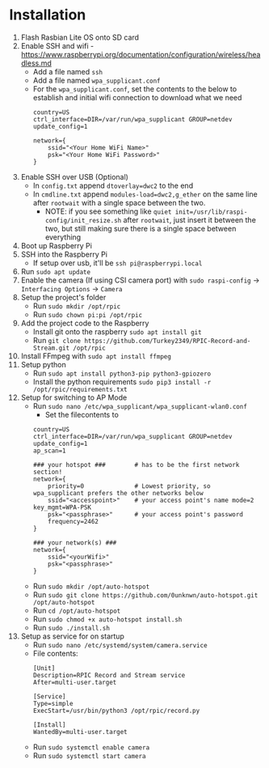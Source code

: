 # Installation
1. Flash Rasbian Lite OS onto SD card
2. Enable SSH and wifi - https://www.raspberrypi.org/documentation/configuration/wireless/headless.md
    - Add a file named `ssh`
    - Add a file named `wpa_supplicant.conf`
    - For the `wpa_supplicant.conf`, set the contents to the below to establish and initial wifi connection to download what we need
        ```
        country=US
        ctrl_interface=DIR=/var/run/wpa_supplicant GROUP=netdev
        update_config=1

        network={
            ssid="<Your Home WiFi Name>"
            psk="<Your Home WiFi Password>"
        }
        ```
3. Enable SSH over USB (Optional)
    - In `config.txt` append `dtoverlay=dwc2` to the end
    - In `cmdline.txt` append `modules-load=dwc2,g_ether` on the same line after `rootwait` with a single space between the two.
        - NOTE: if you see something like `quiet init=/usr/lib/raspi-config/init_resize.sh` after `rootwait`, just insert it between the two, but still making sure there is a single space between everything
4. Boot up Raspberry Pi
5. SSH into the Raspberry Pi
    - If setup over usb, it'll be `ssh pi@raspberrypi.local`
6. Run `sudo apt update`
7. Enable the camera (If using CSI camera port) with `sudo raspi-config` -> `Interfacing Options` -> `Camera`
7. Setup the project's folder
    - Run `sudo mkdir /opt/rpic`
    - Run `sudo chown pi:pi /opt/rpic`
8. Add the project code to the Raspberry
    - Install git onto the raspberry `sudo apt install git`
    - Run `git clone https://github.com/Turkey2349/RPIC-Record-and-Stream.git /opt/rpic`
9. Install FFmpeg with `sudo apt install ffmpeg`
10. Setup python
    - Run `sudo apt install python3-pip python3-gpiozero`
    - Install the python requirements `sudo pip3 install -r /opt/rpic/requirements.txt`
11. Setup for switching to AP Mode
    - Run `sudo nano /etc/wpa_supplicant/wpa_supplicant-wlan0.conf`
        - Set the filecontents to
        ```
        country=US                          
        ctrl_interface=DIR=/var/run/wpa_supplicant GROUP=netdev                           
        update_config=1                     
        ap_scan=1

        ### your hotspot ###        # has to be the first network section!
        network={
            priority=0              # Lowest priority, so wpa_supplicant prefers the other networks below 
            ssid="<accesspoint>"    # your access point's name mode=2 key_mgmt=WPA-PSK 
            psk="<passphrase>"      # your access point's password 
            frequency=2462
        }

        ### your network(s) ###    
        network={
            ssid="<yourWifi>"
            psk="<passphrase>"
        } 
        ```
    - Run `sudo mkdir /opt/auto-hotspot`
    - Run `sudo git clone https://github.com/0unknwn/auto-hotspot.git /opt/auto-hotspot`
    - Run `cd /opt/auto-hotspot`
    - Run `sudo chmod +x auto-hotspot install.sh`
    - Run `sudo ./install.sh`
12. Setup as service for on startup
    - Run `sudo nano /etc/systemd/system/camera.service`
    - File contents:
        ```
        [Unit]
        Description=RPIC Record and Stream service
        After=multi-user.target

        [Service]
        Type=simple
        ExecStart=/usr/bin/python3 /opt/rpic/record.py

        [Install]
        WantedBy=multi-user.target
        ```
    - Run `sudo systemctl enable camera`
    - Run `sudo systemctl start camera`
